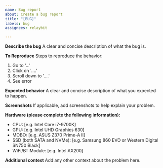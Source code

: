 ```yaml
---
name: Bug report
about: Create a bug report
title: "[BUG]"
labels: bug
assignees: relaybit

---
```


**Describe the bug**
A clear and concise description of what the bug is.

**To Reproduce**
Steps to reproduce the behavior:
1. Go to '...'
2. Click on '....'
3. Scroll down to '....'
4. See error

**Expected behavior**
A clear and concise description of what you expected to happen.

**Screenshots**
If applicable, add screenshots to help explain your problem.

**Hardware (please complete the following information):**
 - CPU: [e.g. Intel Core i7-9700K]
 - GPU: [e.g. Intel UHD Graphics 630]
 - MOBO: [e.g. ASUS Z370 Prime-A II]
 - SSD (both SATA and NVMe): [e.g. Samsung 860 EVO or Western Digital SN750 Black]
 - WiFi/BT Module: [e.g. Intel AX200]

**Additional context**
Add any other context about the problem here.
